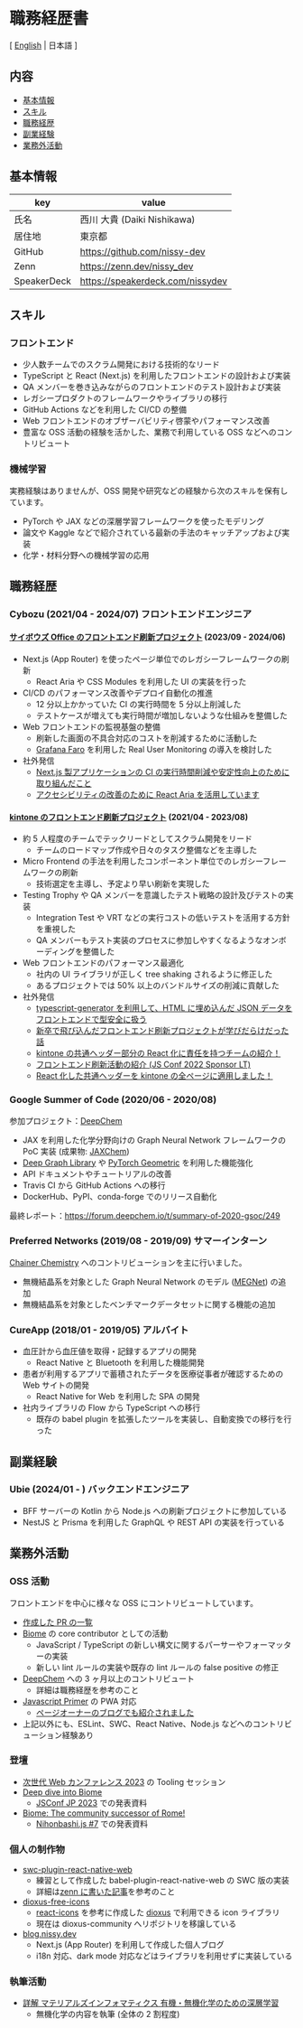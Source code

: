 # 職務経歴書

[ [English](/README.md) | 日本語 ]

## 内容

- [基本情報](#基本情報)
- [スキル](#スキル)
- [職務経歴](#職務経歴)
- [副業経験](#副業経験)
- [業務外活動](#業務外活動)

## 基本情報

| key         | value                            |
| ----------- | -------------------------------- |
| 氏名        | 西川 大貴 (Daiki Nishikawa)      |
| 居住地      | 東京都                           |
| GitHub      | https://github.com/nissy-dev     |
| Zenn        | https://zenn.dev/nissy_dev       |
| SpeakerDeck | https://speakerdeck.com/nissydev |

## スキル

### フロントエンド

- 少人数チームでのスクラム開発における技術的なリード
- TypeScript と React (Next.js) を利用したフロントエンドの設計および実装
- QA メンバーを巻き込みながらのフロントエンドのテスト設計および実装
- レガシープロダクトのフレームワークやライブラリの移行
- GitHub Actions などを利用した CI/CD の整備
- Web フロントエンドのオブザーバビリティ啓蒙やパフォーマンス改善
- 豊富な OSS 活動の経験を活かした、業務で利用している OSS などへのコントリビュート

### 機械学習

実務経験はありませんが、OSS 開発や研究などの経験から次のスキルを保有しています。

- PyTorch や JAX などの深層学習フレームワークを使ったモデリング
- 論文や Kaggle などで紹介されている最新の手法のキャッチアップおよび実装
- 化学・材料分野への機械学習の応用

## 職務経歴

### Cybozu (2021/04 - 2024/07) フロントエンドエンジニア

#### [サイボウズ Office のフロントエンド刷新プロジェクト](https://blog.cybozu.io/entry/2023/09/25/080000) (2023/09 - 2024/06)

- Next.js (App Router) を使ったページ単位でのレガシーフレームワークの刷新
  - React Aria や CSS Modules を利用した UI の実装を行った
- CI/CD のパフォーマンス改善やデプロイ自動化の推進
  - 12 分以上かかっていた CI の実行時間を 5 分以上削減した
  - テストケースが増えても実行時間が増加しないような仕組みを整備した
- Web フロントエンドの監視基盤の整備
  - 刷新した画面の不具合対応のコストを削減するために活動した
  - [Grafana Faro](https://grafana.com/oss/faro/) を利用した Real User Monitoring の導入を検討した
- 社外発信
  - [Next.js 製アプリケーションの CI の実行時間削減や安定性向上のために取り組んだこと](https://blog.cybozu.io/entry/2024/04/08/100000)
  - [アクセシビリティの改善のために React Aria を活用しています](https://blog.cybozu.io/entry/2024/05/22/090000)

#### [kintone のフロントエンド刷新プロジェクト](https://blog.cybozu.io/entry/2022/02/04/171154) (2021/04 - 2023/08)

- 約 5 人程度のチームでテックリードとしてスクラム開発をリード
  - チームのロードマップ作成や日々のタスク整備などを主導した
- Micro Frontend の手法を利用したコンポーネント単位でのレガシーフレームワークの刷新
  - 技術選定を主導し、予定より早い刷新を実現した
- Testing Trophy や QA メンバーを意識したテスト戦略の設計及びテストの実装
  - Integration Test や VRT などの実行コストの低いテストを活用する方針を重視した
  - QA メンバーもテスト実装のプロセスに参加しやすくなるようなオンボーディングを整備した
- Web フロントエンドのパフォーマンス最適化
  - 社内の UI ライブラリが正しく tree shaking されるように修正した
  - あるプロジェクトでは 50% 以上のバンドルサイズの削減に貢献した
- 社外発信
  - [typescript-generator を利用して、HTML に埋め込んだ JSON データをフロントエンドで型安全に扱う](https://blog.cybozu.io/entry/2022/03/30/174250)
  - [新卒で飛び込んだフロントエンド刷新プロジェクトが学びだらけだった話](https://blog.cybozu.io/entry/2022/08/31/110000)
  - [kintone の共通ヘッダー部分の React 化に責任を持つチームの紹介！](https://blog.cybozu.io/entry/2022/11/18/120000)
  - [フロントエンド刷新活動の紹介 (JS Conf 2022 Sponsor LT)](https://speakerdeck.com/cybozuinsideout/jsconf-sponsor-lt)
  - [React 化した共通ヘッダーを kintone の全ページに適用しました！](https://blog.cybozu.io/entry/2023/08/29/101907)

### Google Summer of Code (2020/06 - 2020/08)

参加プロジェクト：[DeepChem](https://github.com/deepchem/deepchem)

- JAX を利用した化学分野向けの Graph Neural Network フレームワークの PoC 実装 (成果物: [JAXChem](https://github.com/deepchem/jaxchem))
- [Deep Graph Library](https://www.dgl.ai/) や [PyTorch Geometric](https://pytorch-geometric.readthedocs.io/en/latest/) を利用した機能強化
- API ドキュメントやチュートリアルの改善
- Travis CI から GitHub Actions への移行
- DockerHub、PyPI、conda-forge でのリリース自動化

最終レポート：https://forum.deepchem.io/t/summary-of-2020-gsoc/249

### Preferred Networks (2019/08 - 2019/09) サマーインターン

[Chainer Chemistry](https://github.com/chainer/chainer-chemistry) へのコントリビューションを主に行いました。

- 無機結晶系を対象とした Graph Neural Network のモデル ([MEGNet](https://github.com/materialsvirtuallab/megnet)) の追加
- 無機結晶系を対象としたベンチマークデータセットに関する機能の追加

### CureApp (2018/01 - 2019/05) アルバイト

- 血圧計から血圧値を取得・記録するアプリの開発
  - React Native と Bluetooth を利用した機能開発
- 患者が利用するアプリで蓄積されたデータを医療従事者が確認するための Web サイトの開発
  - React Native for Web を利用した SPA の開発
- 社内ライブラリの Flow から TypeScript への移行
  - 既存の babel plugin を拡張したツールを実装し、自動変換での移行を行った

## 副業経験

### Ubie (2024/01 - ) バックエンドエンジニア

- BFF サーバーの Kotlin から Node.js への刷新プロジェクトに参加している
- NestJS と Prisma を利用した GraphQL や REST API の実装を行っている

## 業務外活動

### OSS 活動

フロントエンドを中心に様々な OSS にコントリビュートしています。

- [作成した PR の一覧](https://github.com/pulls?page=1&q=is%3Apr+author%3Anissy-dev+archived%3Afalse+-org%3Anissy-dev)
- [Biome](https://github.com/biomejs/biome) の core contributor としての活動
  - JavaScript / TypeScript の新しい構文に関するパーサーやフォーマッターの実装
  - 新しい lint ルールの実装や既存の lint ルールの false positive の修正
- [DeepChem](https://github.com/deepchem/deepchem) への 3 ヶ月以上のコントリビュート
  - 詳細は職務経歴を参考のこと
- [Javascript Primer](https://jsprimer.net/) の PWA 対応
  - [ページオーナーのブログでも紹介されました](https://efcl.info/2018/05/25/js-primer-offline/)
- 上記以外にも、ESLint、SWC、React Native、Node.js などへのコントリビューション経験あり

### 登壇

- [次世代 Web カンファレンス 2023](https://nextwebconf.connpass.com/event/300174/) の Tooling セッション
- [Deep dive into Biome](https://speakerdeck.com/nissydev/deep-dive-into-biome-in-jsconf-2023)
  - [JSConf JP 2023](https://jsconf.jp/2023/talk/daiki-nishikawa-1/) での発表資料
- [Biome: The community successor of Rome!](https://speakerdeck.com/nissydev/biome-the-community-successor-of-rome)
  - [Nihonbashi.js #7](https://nihonbashi-js.connpass.com/event/293774/) での発表資料

### 個人の制作物

- [swc-plugin-react-native-web](https://github.com/nissy-dev/swc-plugin-react-native-web)
  - 練習として作成した babel-plugin-react-native-web の SWC 版の実装
  - 詳細は[zenn に書いた記事](https://zenn.dev/nissy_dev/articles/create-swc-plugin)を参考のこと
- [dioxus-free-icons](https://github.com/nissy-dev/dioxus-free-icons)
  - [react-icons](https://github.com/react-icons/react-icons) を参考に作成した [dioxus](https://dioxuslabs.com/) で利用できる icon ライブラリ
  - 現在は dioxus-community へリポジトリを移譲している
- [blog.nissy.dev](https://github.com/nissy-dev/blog)
  - Next.js (App Router) を利用して作成した個人ブログ
  - i18n 対応、dark mode 対応などはライブラリを利用せずに実装している

### 執筆活動

- [詳解 マテリアルズインフォマティクス 有機・無機化学のための深層学習](https://www.kindaikagaku.co.jp/book_list/detail/9784764960237/)
  - 無機化学の内容を執筆 (全体の 2 割程度)
